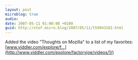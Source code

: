 ```yaml
---
layout: post
microblog: true
audio: 
date: 2007-05-11 01:00:00 +0100
guid: http://xtof.micro.blog/2007/05/11/t59943182.html
---
```

Added the video "Thoughts on Mozilla" to a list of my favorites: [www.viddler.com/explore/f...](http://www.viddler.com/explore/factoryjoe/videos/1/)
